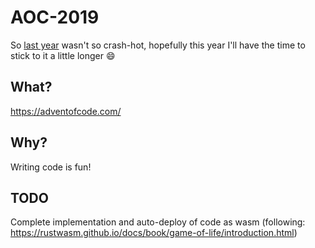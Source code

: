 # AOC-2019
So [last year](https://github.com/JayRovacsek/adventofcode2018) wasn't so crash-hot, hopefully this year I'll have the time to stick to it a little longer :smile:

## What?
https://adventofcode.com/

## Why?
Writing code is fun!

## TODO
Complete implementation and auto-deploy of code as wasm (following: https://rustwasm.github.io/docs/book/game-of-life/introduction.html)